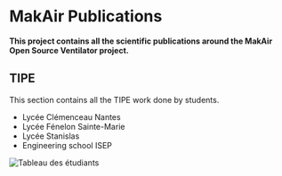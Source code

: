 # MakAir Publications

**This project contains all the scientific publications around the MakAir Open Source Ventilator project.**

## TIPE

This section contains all the TIPE work done by students. 

- Lycée Clémenceau Nantes
- Lycée Fénelon Sainte-Marie
- Lycée Stanislas
- Engineering school ISEP

![Tableau des étudiants](Student_TIPE.png)

